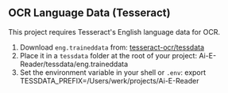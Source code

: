 ## OCR Language Data (Tesseract)

This project requires Tesseract's English language data for OCR.
1. Download `eng.traineddata` from: [tesseract-ocr/tessdata](https://github.com/tesseract-ocr/tessdata)
2. Place it in a `tessdata` folder at the root of your project:
   Ai-E-Reader/tessdata/eng.traineddata
3. Set the environment variable in your shell or `.env`:
   export TESSDATA_PREFIX=/Users/werk/projects/Ai-E-Reader